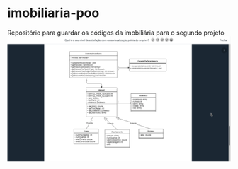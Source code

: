 # imobiliaria-poo
Repositório para guardar os códigos da imobiliária para o segundo projeto
![alt text](1.png)
